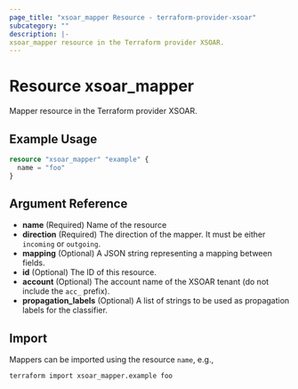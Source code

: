 ```yaml
---
page_title: "xsoar_mapper Resource - terraform-provider-xsoar"
subcategory: ""
description: |-
xsoar_mapper resource in the Terraform provider XSOAR.
---
```


# Resource xsoar_mapper

Mapper resource in the Terraform provider XSOAR.

## Example Usage
```terraform
resource "xsoar_mapper" "example" {
  name = "foo"
}
```

## Argument Reference
- **name** (Required) Name of the resource
- **direction** (Required) The direction of the mapper. It must be either `incoming` or `outgoing`.
- **mapping** (Optional) A JSON string representing a mapping between fields.
- **id** (Optional) The ID of this resource.
- **account** (Optional) The account name of the XSOAR tenant (do not include the `acc_` prefix).
- **propagation_labels** (Optional) A list of strings to be used as propagation labels for the classifier.

<!-- ## Attributes Reference -->

<!-- ## Timeouts -->

## Import
Mappers can be imported using the resource `name`, e.g.,
```shell
terraform import xsoar_mapper.example foo
```